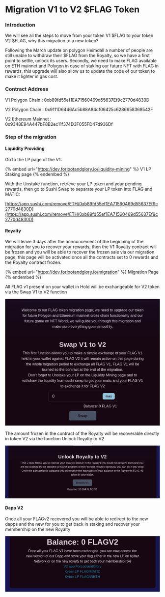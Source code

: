 # Migration V1 to V2 $FLAG Token

### Introduction

We will see all the steps to move from your token V1 $FLAG to your token V2 $FLAG, why this migration to a new token?&#x20;

Following the March update on polygon Heimdall a number of people are still unable to withdraw their $FLAG from the Royalty, so we have a first point to settle, unlock its users. Secondly, we need to make FLAG available on ETH mainnet and Polygon in case of staking our future NFT with FLAG in rewards, this upgrade will also allow us to update the code of our token to make it lighter in gas cost.



### Contract Address

V1 Polygon Chain : 0xb89fd55ef1EA71560469d55637Ef9c2770d4830D

V2 Polygon Chain : 0x9111D6446Ac5b88A84cf06425c6286658368542F

V2 Ethereum Mainnet : 0x9348E94A447bF8B2ec11f374D3F055FD47d936Df



### Step of the migration

#### Liquidity Providing

Go to the LP page of the V1:

{% embed url="https://dev.forlootandglory.io/liquidity-mining" %}
V1 LP Staking page&#x20;
{% endembed %}

With the Unstake function, retrieve your LP token and your pending rewards, then go to Sushi Swap to separate your LP token into FLAG and MATIC:

[https://app.sushi.com/remove/ETH/0xb89fd55ef1EA71560469d55637Ef9c2770d4830D](https://app.sushi.com/remove/ETH/0xb89fd55ef1EA71560469d55637Ef9c2770d4830D)

#### Royalty

We will leave 3 days after the announcement of the beginning of the migration for you to recover your rewards, then the V1 Royalty contract will be frozen and you will be able to recover the frozen sale via our migration page, this page will be activated once all the contracts set to 0 rewards and the Royalty contract frozen.

{% embed url="https://dev.forlootandglory.io/migration" %}
Migration Page
{% endembed %}

All FLAG v1 present on your wallet in Hold will be exchangeable for V2 token via the Swap V1 to V2 function

![Swap V1 to V2](<../.gitbook/assets/Capture d’écran du 2022-05-07 12-41-29.png>)

The amount frozen in the contract of the Royalty will be recoverable directly in token V2 via the function Unlock Royalty to V2

![Unlock to V2](<../.gitbook/assets/Capture d’écran du 2022-05-07 12-43-58.png>)

#### Dapp V2

Once all your FLAGv2 recovered you will be able to redirect to the new dapps and the new for you to get back in staking and recover your membership on the new Royalty

![FLAG v2 Balance](<../.gitbook/assets/Capture d’écran du 2022-05-07 12-46-56.png>)
